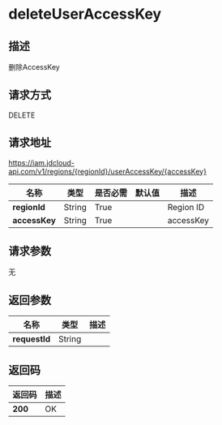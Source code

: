 # deleteUserAccessKey


## 描述
删除AccessKey

## 请求方式
DELETE

## 请求地址
https://iam.jdcloud-api.com/v1/regions/{regionId}/userAccessKey/{accessKey}

|名称|类型|是否必需|默认值|描述|
|---|---|---|---|---|
|**regionId**|String|True| |Region ID|
|**accessKey**|String|True| |accessKey|

## 请求参数
无


## 返回参数
|名称|类型|描述|
|---|---|---|
|**requestId**|String| |


## 返回码
|返回码|描述|
|---|---|
|**200**|OK|

